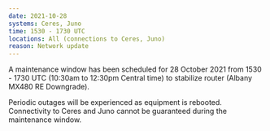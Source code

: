 ```yaml
---
date: 2021-10-28
systems: Ceres, Juno
time: 1530 - 1730 UTC
locations: All (connections to Ceres, Juno)
reason: Network update
---
```


A maintenance window has been scheduled for 28 October 2021 from 1530 - 1730 UTC (10:30am to 12:30pm Central time) to stabilize router (Albany MX480 RE Downgrade).

Periodic outages will be experienced as equipment is rebooted. Connectivity to Ceres and Juno cannot be guaranteed during the maintenance window.